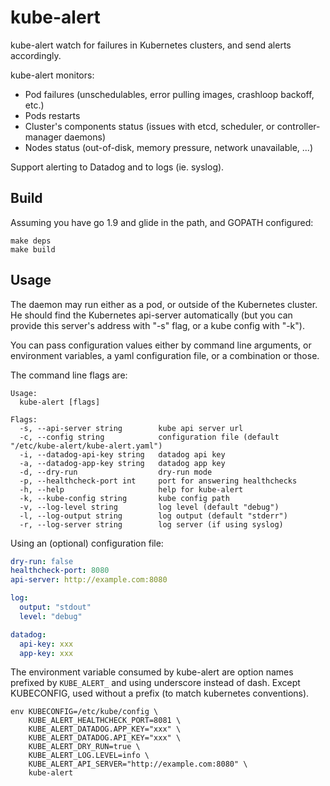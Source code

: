 # kube-alert

kube-alert watch for failures in Kubernetes clusters, and send alerts accordingly.

kube-alert monitors:
* Pod failures (unschedulables, error pulling images, crashloop backoff, etc.)
* Pods restarts
* Cluster's components status (issues with etcd, scheduler, or controller-manager daemons)
* Nodes status (out-of-disk, memory pressure, network unavailable, ...)

Support alerting to Datadog and to logs (ie. syslog).

## Build

Assuming you have go 1.9 and glide in the path, and GOPATH configured:

```shell
make deps
make build
```

## Usage

The daemon may run either as a pod, or outside of the Kubernetes cluster.
He should find the Kubernetes api-server automatically (but you can
provide this server's address with "-s" flag, or a kube config with "-k").

You can pass configuration values either by command line arguments, or
environment variables, a yaml configuration file, or a combination or those.

The command line flags are:
```
Usage:
  kube-alert [flags]

Flags:
  -s, --api-server string        kube api server url
  -c, --config string            configuration file (default "/etc/kube-alert/kube-alert.yaml")
  -i, --datadog-api-key string   datadog api key
  -a, --datadog-app-key string   datadog app key
  -d, --dry-run                  dry-run mode
  -p, --healthcheck-port int     port for answering healthchecks
  -h, --help                     help for kube-alert
  -k, --kube-config string       kube config path
  -v, --log-level string         log level (default "debug")
  -l, --log-output string        log output (default "stderr")
  -r, --log-server string        log server (if using syslog)
```

Using an (optional) configuration file:
```yaml
dry-run: false
healthcheck-port: 8080
api-server: http://example.com:8080

log:
  output: "stdout"
  level: "debug"

datadog:
  api-key: xxx
  app-key: xxx
```

The environment variable consumed by kube-alert are option names prefixed
by ```KUBE_ALERT_``` and using underscore instead of dash. Except KUBECONFIG,
used without a prefix (to match kubernetes conventions).
```
env KUBECONFIG=/etc/kube/config \
    KUBE_ALERT_HEALTHCHECK_PORT=8081 \
    KUBE_ALERT_DATADOG.APP_KEY="xxx" \
    KUBE_ALERT_DATADOG.API_KEY="xxx" \
    KUBE_ALERT_DRY_RUN=true \
    KUBE_ALERT_LOG.LEVEL=info \
    KUBE_ALERT_API_SERVER="http://example.com:8080" \
    kube-alert
```
